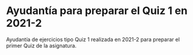 # Ayudantía para preparar el Quiz 1 en 2021-2
Ayudantía de ejercicios tipo Quiz 1 realizada en 2021-2 para preparar el primer Quiz de la asignatura.